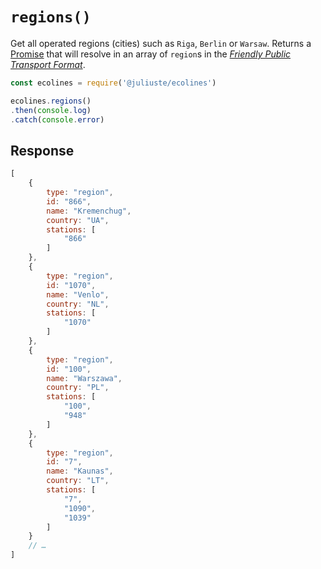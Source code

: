 # `regions()`

Get all operated regions (cities) such as `Riga`, `Berlin` or `Warsaw`. Returns a [Promise](https://developer.mozilla.org/en-US/docs/Web/JavaScript/Reference/Global_Objects/promise) that will resolve in an array of `region`s in the [*Friendly Public Transport Format*](https://github.com/public-transport/friendly-public-transport-format).

```js
const ecolines = require('@juliuste/ecolines')

ecolines.regions()
.then(console.log)
.catch(console.error)
```

## Response

```js
[
    {
        type: "region",
        id: "866",
        name: "Kremenchug",
        country: "UA",
        stations: [
            "866"
        ]
    },
    {
        type: "region",
        id: "1070",
        name: "Venlo",
        country: "NL",
        stations: [
            "1070"
        ]
    },
    {
        type: "region",
        id: "100",
        name: "Warszawa",
        country: "PL",
        stations: [
            "100",
            "948"
        ]
    },
    {
        type: "region",
        id: "7",
        name: "Kaunas",
        country: "LT",
        stations: [
            "7",
            "1090",
            "1039"
        ]
    }
    // …
]
```
